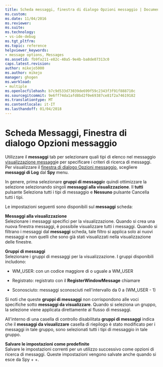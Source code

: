 ```yaml
---
title: Scheda messaggi, finestra di dialogo Opzioni messaggio | Documenti Microsoft
ms.custom: 
ms.date: 11/04/2016
ms.reviewer: 
ms.suite: 
ms.technology:
- vs-ide-debug
ms.tgt_pltfrm: 
ms.topic: reference
helpviewer_keywords:
- message options, Messages
ms.assetid: fb9fa211-e82c-40a5-9e4b-ba8de07313c0
caps.latest.revision: 
author: mikejo5000
ms.author: mikejo
manager: ghogen
ms.workload:
- multiple
ms.openlocfilehash: b7c9d533d73039de699f59c2343f3f91f888710c
ms.sourcegitcommit: 9e6ff74da1afd8bd2f0e69387ce81f2a74619182
ms.translationtype: MT
ms.contentlocale: it-IT
ms.lasthandoff: 01/04/2018
---
```

# <a name="messages-tab-message-options-dialog-box"></a>Scheda Messaggi, Finestra di dialogo Opzioni messaggio
Utilizzare il **messaggi** tab per selezionare quali tipi di elenco nel messaggio [visualizzazione messaggi](../debugger/messages-view.md)e per specificare i criteri di ricerca di messaggi. Per visualizzare il [finestra di dialogo Opzioni messaggio](../debugger/message-options-dialog-box.md), scegliere **messaggi di Log** dal **Spy** menu.  
  
 In genere, prima selezionare **gruppi di messaggi**e quindi ottimizzare la selezione selezionando singoli **messaggi alla visualizzazione**. Il **tutti** pulsante Seleziona tutti i tipi di messaggio e **Nessuno** pulsante Cancella tutti i tipi.  
  
 Le impostazioni seguenti sono disponibili sul **messaggi** scheda:  
  
 **Messaggi alla visualizzazione**  
 Selezionare i messaggi specifici per la visualizzazione. Quando si crea una nuova finestra messaggi, è possibile visualizzare tutti i messaggi. Quando si filtrano i messaggi dal **messaggi** scheda, tale filtro si applica solo ai nuovi messaggi e non quelli che sono già stati visualizzati nella visualizzazione delle finestre.  
  
 **Gruppi di messaggi**  
 Selezionare i gruppi di messaggi per la visualizzazione. I gruppi disponibili includono:  
  
-   WM_USER: con un codice maggiore di o uguale a WM_USER  
  
-   Registrato: registrato con il **RegisterWindowMessage** chiamare  
  
-   Sconosciuto: messaggi sconosciuti nell'intervallo da 0 a (WM_USER - 1)  
  
 Si noti che queste **gruppi di messaggi** non corrispondono alle voci specifiche sotto **messaggi da visualizzare**. Quando si seleziona un gruppo, la selezione viene applicata direttamente al flusso di messaggi.  
  
 All'interno di una casella di controllo disabilitata **gruppi di messaggi** indica che il **messaggi da visualizzare** casella di riepilogo è stato modificato per i messaggi in tale gruppo, sono selezionati tutti i tipi di messaggio in tale gruppo.  
  
 **Salvare le impostazioni come predefinite**  
 Salvare le impostazioni correnti per un utilizzo successivo come opzioni di ricerca di messaggi. Queste impostazioni vengono salvate anche quando si esce da Spy + +.